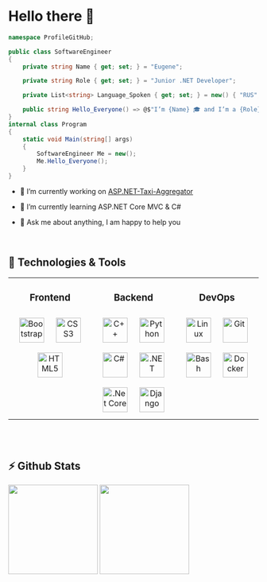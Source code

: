 # Hello there 👋

```C#
namespace ProfileGitHub;

public class SoftwareEngineer
{
	private string Name { get; set; } = "Eugene";

	private string Role { get; set; } = "Junior .NET Developer";

	private List<string> Language_Spoken { get; set; } = new() { "RUS", "EN" };

	public string Hello_Everyone() => @$"I’m {Name} 🎓 and I’m a {Role} 💻. Welcome to my github profile 🕵!";
}
internal class Program
{
	static void Main(string[] args)
	{
		SoftwareEngineer Me = new();
		Me.Hello_Everyone();
	}
}
```

- 🔭 I’m currently working on [ASP.NET-Taxi-Aggregator](https://github.com/Kaxxa27/TaxiApplication)  
  

- 🌱 I’m currently learning ASP.NET Core MVC & C#
  
- 💬 Ask me about anything, I am happy to help you
  
<br/>  

## 🔧 Technologies & Tools  
<table><tr><td valign="top" width="33%">

### <div align="center">Frontend  
<div align="center">  
<a href="https://getbootstrap.com/docs/3.4/javascript/" target="_blank"><img style="margin: 10px" src="https://profilinator.rishav.dev/skills-assets/bootstrap-plain.svg" alt="Bootstrap" height="50" /></a>  
<a href="https://www.w3schools.com/css/" target="_blank"><img style="margin: 10px" src="https://profilinator.rishav.dev/skills-assets/css3-original-wordmark.svg" alt="CSS3" height="50" /></a>  
<a href="https://en.wikipedia.org/wiki/HTML5" target="_blank"><img style="margin: 10px" src="https://profilinator.rishav.dev/skills-assets/html5-original-wordmark.svg" alt="HTML5" height="50" /></a>  
</div>

</td><td valign="top" width="33%">

### <div align="center">Backend  
<div align="center">  
<a href="https://www.cplusplus.com/" target="_blank"><img style="margin: 10px" src="https://profilinator.rishav.dev/skills-assets/cplusplus-original.svg" alt="C++" height="50" /></a>  
<a href="https://www.python.org/" target="_blank"><img style="margin: 10px" src="https://profilinator.rishav.dev/skills-assets/python-original.svg" alt="Python" height="50" /></a>  
<a href="https://docs.microsoft.com/en-us/dotnet/csharp/" target="_blank"><img style="margin: 10px" src="https://profilinator.rishav.dev/skills-assets/csharp-original.svg" alt="C#" height="50" /></a>  
<a href="https://dotnet.microsoft.com/download/dotnet-framework" target="_blank"><img style="margin: 10px" src="https://profilinator.rishav.dev/skills-assets/dot-net-original-wordmark.svg" alt=".NET" height="50" /></a>  
<a href="https://dotnet.microsoft.com/download" target="_blank"><img style="margin: 10px" src="https://profilinator.rishav.dev/skills-assets/dotnetcore.png" alt=".Net Core" height="50" /></a>  
<a href="https://www.djangoproject.com/" target="_blank"><img style="margin: 10px" src="https://profilinator.rishav.dev/skills-assets/django-original.svg" alt="Django" height="50" /></a>  
</div>

</td><td valign="top" width="33%">

### <div align="center">DevOps  
<div align="center">  
<a href="https://www.linux.org/" target="_blank"><img style="margin: 10px" src="https://profilinator.rishav.dev/skills-assets/linux-original.svg" alt="Linux" height="50" /></a>  
<a href="https://github.com/" target="_blank"><img style="margin: 10px" src="https://profilinator.rishav.dev/skills-assets/git-scm-icon.svg" alt="Git" height="50" /></a>  
<a href="https://www.gnu.org/software/bash/" target="_blank"><img style="margin: 10px" src="https://profilinator.rishav.dev/skills-assets/gnu_bash-icon.svg" alt="Bash" height="50" /></a>  
<a href="https://www.docker.com/" target="_blank"><img style="margin: 10px" src="https://profilinator.rishav.dev/skills-assets/docker-original-wordmark.svg" alt="Docker" height="50" /></a>  
</div>

</td></tr></table>  

<br/>  


<br/>  


## ⚡ Github Stats
<div>
	<img height="180em" src="https://github-readme-stats.vercel.app/api?username=Kaxxa27&show_icons=true&hide_border=true&&count_private=true&include_all_commits=true&theme=dark" />
	<img height="180em" src="https://github-readme-stats.vercel.app/api/top-langs/?username=Kaxxa27&exclude_repo=KNN-Image-Classification&show_icons=true&hide_border=true&layout=compact&langs_count=8&theme=dark"/>
</div>

<br />
